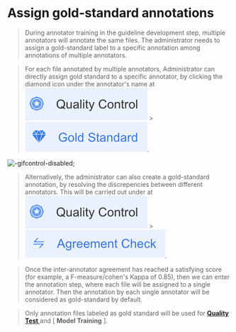# Assign gold-standard annotations 

> During annotator training in the guideline development step, multiple annotators will annotate the same files. The administrator needs to assign a gold-standard label to a specific annotation among annotations of multiple annotators. 

> For each file annotated by multiple annotators, Administrator can directly assign gold standard to a specific annotator, by clicking the diamond icon under the annotator's name at ![logo](../_icon/Quality-control.png ':size=150x40')  > ![logo](../_icon/Gold-standard.png ':size=150x40').

![](../_gif/Set-as-gold.gif "-gifcontrol-disabled;")

> Alternatively, the administrator can also create a gold-standard annotation, by resolving the discrepencies between different annotators. This will be carried out under at ![logo](../_icon/Quality-control.png ':size=150x40') > ![logo](../_icon/Agreement-check.png ':size=200x40'). 

> Once the inter-annotator agreement has reached a satisfying score (for example, a F-measure/cohen's Kappa of 0.85), then we can enter the annotation step, where each file will be assigned to a single annotator. Then the annotation by each single annotator will be considered as gold-standard by default.

> Only annotation files labeled as gold standard will be used for [ **Quality Test** ](Quality-control/Quality-test.md#Quality-Test) and [ **Model Training** ].


